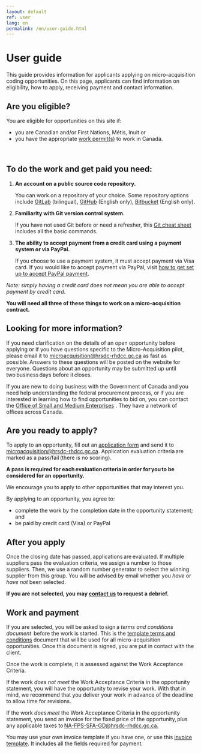 ```yaml
---
layout: default
ref: user
lang: en
permalink: /en/user-guide.html
---
```

<h1>User guide</h1>

This guide provides information for applicants applying on micro-acquisition coding opportunities. On this page, applicants can find information on eligibility, how to apply, receiving payment and contact information.
<br>

<h2>Are you eligible?</h2>

You are eligible for opportunities on this site if:

- you are Canadian and/or First Nations, Métis, Inuit or
- you have the appropriate <a href="https://www.canada.ca/en/immigration-refugees-citizenship/services/work-canada/permit.html" target="_blank">work permit(s)</a> to work in Canada.
<br>

<h2>To do the work and get paid you need: </h2>
<ol>
<li> <b>An account on a public source code repository.</b>

You can work on a repository of your choice.
Some repository options include <a href="https://gitlab.com/" target="_blank">GitLab</a> (bilingual), <a href="https://github.com/" target="_blank">GitHub</a> (English only), <a href="https://bitbucket.org/" target="_blank">Bitbucket</a> (English only).</li>

<li><b> Familiarity with Git version control system.</b>

If you have not used Git before or need a refresher, this <a href="https://training.github.com/downloads/github-git-cheat-sheet" target="_blank">Git cheat sheet</a> includes all the basic commands.</li>

<li><b>The ability to accept payment from a credit card using a payment system or via PayPal.</b>

If you choose to use a payment system, it must accept payment via Visa card.
If you would like to accept payment via PayPal, visit <a href="https://www.paypal.com/ca/business/get-paid?kid=p42863580764&gclid=Cj0KCQiAyoeCBhCTARIsAOfpKxhGE1kaeCjl6C4w_xMLIHHGw-EWc9FgPpFUvZXgjFzH81ptH4MTBEgaAoYHEALw_wcB&gclsrc=aw.ds" target="_blank">how to get set up to accept PayPal payment</a>.</li>
</ol>
<p><em>Note: simply having a credit card does not mean you are able to accept payment by credit card.</em></p>

**You will need all three of these things to work on a micro-acquisition contract.**
<br>

<h2>Looking for more information?</h2>

<p>If you need clarification on the details of an open opportunity before applying or if you have questions specific to the Micro-Acquisition pilot, please email it to <a href="mailto:microacquisition@hrsdc-rhdcc.gc.ca">microacquisition@hrsdc-rhdcc.gc.ca</a> as fast as possible. Answers to these questions will be posted on the website for everyone. Questions about an opportunity may be submitted up until two business days before it closes.</p>

<p>If you are new to doing business with the Government of Canada and you need help understanding the federal procurement process, or if you are interested in learning how to find opportunities to bid on, you can contact the <a href="https://buyandsell.gc.ca/for-businesses/contacts-for-businesses/office-of-small-and-medium-enterprises-osme-regional-offices" target="_blank">Office of Small and Medium Enterprises</a> . They have a network of offices across Canada.</p>

<h2>Are you ready to apply?</h2>

<p>To apply to an opportunity, fill out an <a href="{{ site.baseurl }}{% link assets/application-form.pdf %}" title="application form" target="_blank"> application form</a> and send it to <a href="mailto:microacquisition@hrsdc-rhdcc.gc.ca">microacquisition@hrsdc-rhdcc.gc.ca</a>. Application evaluation criteria are marked as a pass/fail (there is no scoring).</p>

<p><b>A pass is required for each evaluation criteria in order for you to be considered for an opportunity.</b></p>
<p>We encourage you to apply to other opportunities that may interest you.</p>

<div class="well">By applying to an opportunity, you agree to:

<ul><li>complete the work by the completion date in the opportunity statement; and</li>
<li>be paid by credit card (Visa) or PayPal </li></ul></div>

<h2>After you apply</h2>

<p>Once the closing date has passed, applications are evaluated. If multiple suppliers pass the evaluation criteria, we assign a number to those suppliers. Then, we use a random number generator to select the winning supplier from this group. You will be advised by email whether you <em>have</em> or <em>have not</em> been selected.</p>

<b>If you are not selected, you may <a href="mailto:microacquisition@hrsdc-rhdcc.gc.ca">contact us</a> to request a debrief.</b>
<br>
<h2>Work and payment</h2>
<p>If you are selected, you will be asked to sign a <em>terms and conditions document</em>  before the work is started. This is the  <a href="{{ site.baseurl }}{% link _pages/en/terms.md %}" title="Terms and Conditions">template terms and conditions</a>  document that will be used for all micro-acquisition opportunities. Once this document is signed, you are put in contact with the client.</p>
<p>Once the work is complete, it is assessed against the Work Acceptance Criteria.</p>

<p>If the work <em>does not meet</em> the Work Acceptance Criteria in the opportunity statement, you will have the opportunity to revise your work. With that in mind, we recommend that you deliver your work in advance of the deadline to allow time for revisions.</p>

<p>If the work <em>does meet</em> the Work Acceptance Criteria in the opportunity statement, you send an invoice for the fixed price of the opportunity, plus any applicable taxes to <a href="mailto:NA-FPS-SFA-GD@hrsdc-rhdcc.gc.ca">NA-FPS-SFA-GD@hrsdc-rhdcc.gc.ca.</a></p>  

You may use your own invoice template if you have one, or use this  [invoice template](../../assets/invoice_template.odt). It includes all the fields required for payment.
